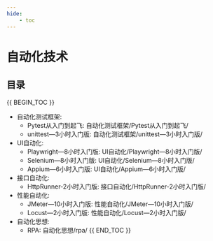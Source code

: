 ```yaml
---
hide:
    - toc
---
```

# 自动化技术


## 目录

{{ BEGIN_TOC }}
- 自动化测试框架:
    - Pytest从入门到起飞: 自动化测试框架/Pytest从入门到起飞/
    - unittest—3小时入门版: 自动化测试框架/unittest—3小时入门版/
- UI自动化:
  - Playwright—8小时入门版: UI自动化/Playwright—8小时入门版/
  - Selenium—8小时入门版: UI自动化/Selenium—8小时入门版/
  - Appium—6小时入门版: UI自动化/Appium—6小时入门版/
- 接口自动化:
  - HttpRunner-2小时入门版: 接口自动化/HttpRunner-2小时入门版/
- 性能自动化:
  - JMeter—10小时入门版: 性能自动化/JMeter—10小时入门版/
  - Locust—2小时入门版: 性能自动化/Locust—2小时入门版/
- 自动化思想:
  - RPA: 自动化思想/rpa/
{{ END_TOC }}
